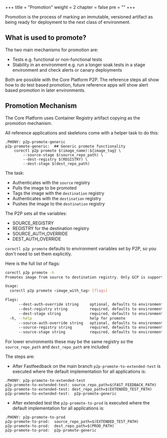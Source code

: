 +++
title = "Promotion"
weight = 2
chapter = false
pre = ""
+++

Promotion is the process of marking an immutable, versioned artifact as being ready for deployment to the next class of environment.

## What is used to promote?

The two main mechanisms for promotion are:

* Tests e.g. functional or non-functional tests
* Stability in an environment e.g. run a longer soak tests in a stage environment and check alerts or canary deployments

Both are possible with the Core Platform P2P. The reference steps all show how to do test based promotion, future reference
apps will show alert based promotion in later environments.

## Promotion Mechanism

The Core Platform uses Container Registry artifact copying as the promotion mechanism.

All reference applications and skeletons come with a helper task to do this:

```
.PHONY: p2p-promote-generic
p2p-promote-generic:  ## Generic promote functionality
    corectl p2p promote $(image_name):${image_tag} \
        --source-stage $(source_repo_path) \
        --dest-registry $(REGISTRY) \
        --dest-stage $(dest_repo_path)
```

The task:

* Authenticates with the `source` registry
* Pulls the image to be promoted
* Tags the image with the `destination` registry
* Authenticates with the `destination` registry
* Pushes the image to the `destination` registry

The P2P sets all the variables:
* SOURCE_REGISTRY
* REGISTRY for the destination registry
* SOURCE_AUTH_OVERRIDE
* DEST_AUTH_OVERRIDE

`corectl p2p promote` defaults to environment variables set by P2P, so you don't need to set them explicitly.

Here is the full list of flags:
```bash
corectl p2p promote -h
Promotes image from source to destination registry. Only GCP is supported for now

Usage:
  corectl p2p promote <image_with_tag> [flags]

Flags:
      --dest-auth-override string     optional, defaults to environment variable: DEST_AUTH_OVERRIDE
      --dest-registry string          required, defaults to environment variable: DEST_REGISTRY
      --dest-stage string             required, defaults to environment variable: DEST_STAGE
  -h, --help                          help for promote
      --source-auth-override string   optional, defaults to environment variable: SOURCE_AUTH_OVERRIDE
      --source-registry string        required, defaults to environment variable: SOURCE_REGISTRY
      --source-stage string           required, defaults to environment variable: SOURCE_STAGE
```

For lower environments these may be the same registry so the `source_repo_path` and `dest_repo_path` are included


The steps are:

* After Fastfeedback on the main branch `p2p-promote-to-extended-test` is executed where the default implementation for all applications is:
 
```
.PHONY: p2p-promote-to-extended-test
p2p-promote-to-extended-test: source_repo_path=$(FAST_FEEDBACK_PATH)
p2p-promote-to-extended-test: dest_repo_path=$(EXTENDED_TEST_PATH)
p2p-promote-to-extended-test:  p2p-promote-generic
```

* After extended test the `p2p-promote-to-prod` is executed where the default implementation for all applications is:

```
.PHONY: p2p-promote-to-prod
p2p-promote-to-prod:  source_repo_path=$(EXTENDED_TEST_PATH)
p2p-promote-to-prod:  dest_repo_path=$(PROD_PATH)
p2p-promote-to-prod:  p2p-promote-generic
```
